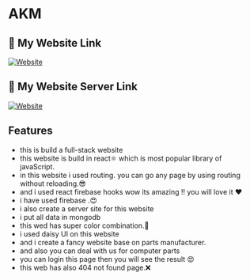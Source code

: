  
# AKM

 


## 🔗 My Website Link
[![Website](https://img.shields.io/badge/let's-go-000?style=for-the-badge&logo=&logoColor=white)](https://fahim-assignment-12.firebaseapp.com/)
## 🔗 My Website Server Link
[![Website](https://img.shields.io/badge/let's-see-000?style=for-the-badge&logo=&logoColor=green)](https://sheltered-meadow-75931.herokuapp.com/)
  

## Features
-  this is build a full-stack website
-  this website is build in react⚛️ which is most popular library of javaScript. 
- in this website i used routing. you can go any page by using routing without reloading.😎
- and i used react firebase hooks wow its amazing !! you will love it ❤
-  i have used  firebase .😍
-  i also create a server site for this website 
-  i put all data in mongodb 
- this wed has super color combination.🎨
- i used daisy UI on this website 
- and i create a fancy website base on parts manufacturer.
- and also you can deal with us for computer parts 
- you can login this page then you will see the result 😍
- this web has also 404 not found page.❌